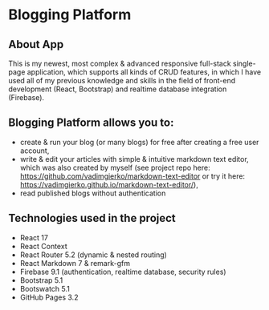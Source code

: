 # Blogging Platform

## About App
This is my newest, most complex & advanced responsive full-stack single-page application, which supports all kinds of CRUD features, in which I have used all of my previous knowledge and skills in the field of front-end development (React, Bootstrap) and realtime database integration (Firebase).

## Blogging Platform allows you to:

- create & run your blog (or many blogs) for free after creating a free user account,
- write & edit your articles with simple & intuitive markdown text editor, which was also created by myself (see project repo here: https://github.com/vadimgierko/markdown-text-editor or try it here: https://vadimgierko.github.io/markdown-text-editor/),
- read published blogs without authentication

## Technologies used in the project

- React 17
- React Context
- React Router 5.2 (dynamic & nested routing)
- React Markdown 7 & remark-gfm
- Firebase 9.1 (authentication, realtime database, security rules)
- Bootstrap 5.1
- Bootswatch 5.1
- GitHub Pages 3.2